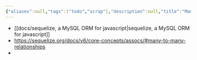 ```yaml
---
{"aliases":null,"tags":["todo","scrap"],"description":null,"title":"Many-To-Many relationships {sequelize} {todo}","created":"2023-11-05T23:46:23","updated":"2023-11-05T23:47:10","dg-publish":true,"permalink":"/docs/Many-To-Many relationships {sequelize} {todo}/","dgPassFrontmatter":true}
---
```


- [[docs/sequelize, a MySQL ORM for javascript\|sequelize, a MySQL ORM for javascript]]
- <https://sequelize.org/docs/v6/core-concepts/assocs/#many-to-many-relationships>
- 
